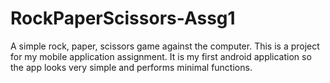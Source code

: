 # RockPaperScissors-Assg1
A simple rock, paper, scissors game against the computer. 
This is a project for my mobile application assignment. 
It is my first android application so the app looks very simple and performs minimal functions. 

